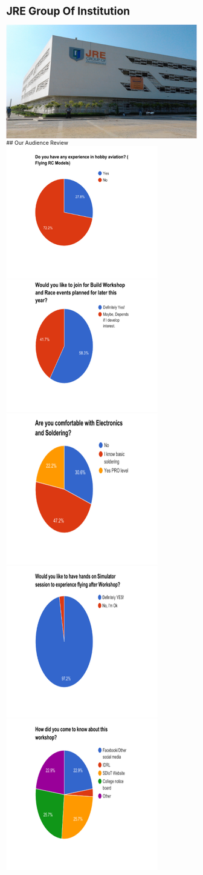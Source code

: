 # JRE Group Of Institution
<img src="JRE-Group-of-Institutions-greater-noida.jpg" height="300" width="800" >
## Our Audience Review
<img src="RCFExp.png" height="350" width="400" ><img src="LaterEvents.png" height="350" width="400" ><img src="ESExp.png" height="400" width="400" ><img src="Sim.png" height="400" width="400" ><img src="FW.png" height="400" width="400" >


